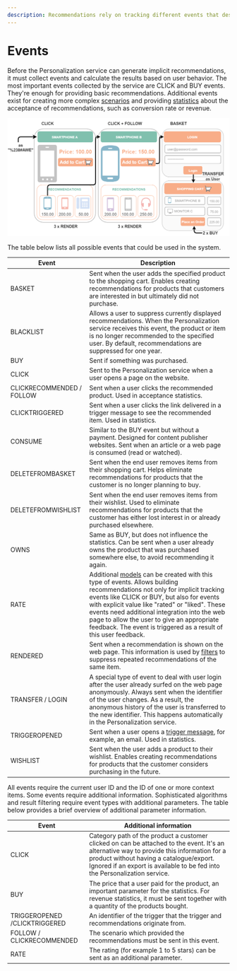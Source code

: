 ```yaml
---
description: Recommendations rely on tracking different events that describe users' behavior on the website.
---
```


# Events

Before the Personalization service can generate implicit recommendations,
it must collect events and calculate the results based on user behavior.
The most important events collected by the service are CLICK and BUY events.
They're enough for providing basic recommendations.
Additional events exist for creating more complex [scenarios](scenarios.md)
and providing [statistics](review_perso_performance.md#statistical-information) about the acceptance of recommendations, such as conversion rate or revenue. 

![Events in a purchase process](img/events_overview.png "Events in a purchase process")

The table below lists all possible events that could be used in the system.

|Event|Description|
|---|---|
|BASKET|Sent when the user adds the specified product to the shopping cart. Enables creating recommendations for products that customers are interested in but ultimately did not purchase.|
|BLACKLIST|Allows a user to suppress currently displayed recommendations. When the Personalization service receives this event, the product or item is no longer recommended to the specified user. By default, recommendations are suppressed for one year.|
|BUY|Sent if something was purchased.|
|CLICK|Sent to the Personalization service when a user opens a page on the website.|
|CLICKRECOMMENDED / FOLLOW|Sent when a user clicks the recommended product. Used in acceptance statistics.|
|CLICKTRIGGERED|Sent when a user clicks the link delivered in a trigger message to see the recommended item. Used in statistics.|
|CONSUME|Similar to the BUY event but without a payment. Designed for content publisher websites. Sent when an article or a web page is consumed (read or watched).|
|DELETEFROMBASKET|Sent when the end user removes items from their shopping cart. Helps eliminate recommendations for products that the customer is no longer planning to buy.|
|DELETEFROMWISHLIST|Sent when the end user removes items from their wishlist. Used to eliminate recommendations for products that the customer has either lost interest in or already purchased elsewhere.|
|OWNS|Same as BUY, but does not influence the statistics. Can be sent when a user already owns the product that was purchased somewhere else, to avoid recommending it again.|
|RATE|Additional [models](recommendation_models.md) can be created with this type of events. Allows building recommendations not only for implicit tracking events like CLICK or BUY, but also for events with explicit value like "rated" or "liked". These events need additional integration into the web page to allow the user to give an appropriate feedback. The event is triggered as a result of this user feedback.|
|RENDERED|Sent when a recommendation is shown on the web page. This information is used by [filters](filters.md) to suppress repeated recommendations of the same item.|
|TRANSFER / LOGIN|A special type of event to deal with user login after the user already surfed on the web page anonymously. Always sent when the identifier of the user changes. As a result, the anonymous history of the user is transferred to the new identifier. This happens automatically in the Personalization service.|
|TRIGGEROPENED|Sent when a user opens a [trigger message](triggers.md), for example, an email. Used in statistics.|
|WISHLIST|Sent when the user adds a product to their wishlist. Enables creating recommendations for products that the customer considers purchasing in the future.|

All events require the current user ID and the ID of one or more context items.
Some events require additional information.
Sophisticated algorithms and result filtering require event types with additional parameters.
The table below provides a brief overview of additional parameter information.

|Event|Additional information|
|---|---|
|CLICK|Category path of the product a customer clicked on can be attached to the event. It's an alternative way to provide this information for a product without having a catalogue/export. Ignored if an export is available to be fed into the Personalization service.|
|BUY|The price that a user paid for the product, an important parameter for the statistics. For revenue statistics, it must be sent together with a quantity of the products bought.|
|TRIGGEROPENED /CLICKTRIGGERED|An identifier of the trigger that the trigger and recommendations originate from.|
|FOLLOW / CLICKRECOMMENDED|The scenario which provided the recommendations must be sent in this event.|
|RATE|The rating (for example 1 to 5 stars) can be sent as an additional parameter.|
